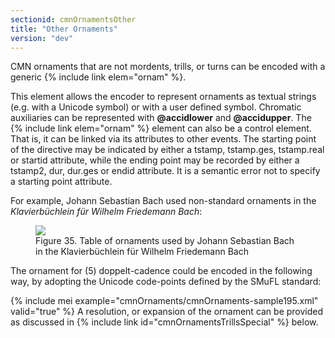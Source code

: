 ```yaml
---
sectionid: cmnOrnamentsOther
title: "Other Ornaments"
version: "dev"
---
```


CMN ornaments that are not mordents, trills, or turns can be encoded with a generic
{% include link elem="ornam" %}.

This element allows the encoder to represent ornaments as textual strings (e.g. with
a
Unicode symbol) or with a user defined symbol. Chromatic auxiliaries can be represented
with
**@accidlower** and **@accidupper**. The {% include link elem="ornam" %} element can
also be a control element. That is, it can be linked via its attributes to other events.
The
starting point of the directive may be indicated by either a tstamp, tstamp.ges, tstamp.real
or startid attribute, while the ending point may be recorded by either a tstamp2,
dur, dur.ges
or endid attribute. It is a semantic error not to specify a starting point attribute.

For example, Johann Sebastian Bach used non-standard ornaments in the *Klavierbüchlein
für Wilhelm Friedemann Bach*:

<figure class="figure"><img src="{{ site.baseurl }}/Images/modules/cmnOrnaments/JSBtableofornaments.jpg" class="img-responsive"><figcaption class="figure-caption">Figure 35. Table of ornaments used by Johann Sebastian Bach in the Klavierbüchlein für Wilhelm
      Friedemann Bach
   </figcaption>
</figure>The ornament for <span class="q">(5) doppelt-cadence</span> could be encoded in the following way, by
adopting the Unicode code-points defined by the SMuFL standard:

{% include mei example="cmnOrnaments/cmnOrnaments-sample195.xml" valid="true" %}
A resolution, or expansion of the ornament can be provided as discussed in {% include link id="cmnOrnamentsTrillsSpecial" %} below.

